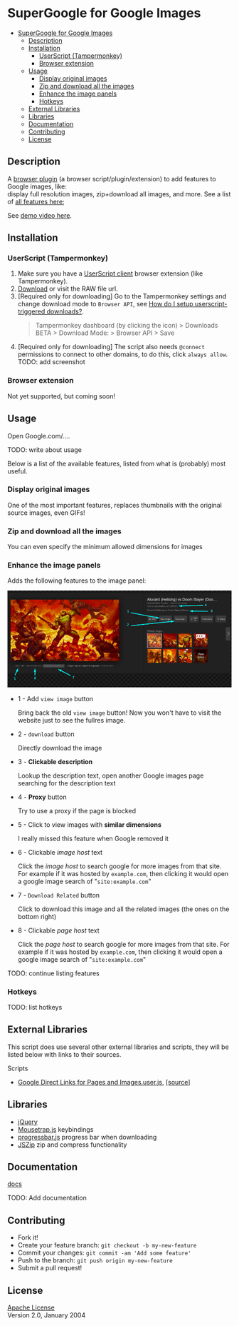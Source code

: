 # SuperGoogle for Google Images

- [SuperGoogle for Google Images](#supergoogle-for-google-images)
  - [Description](#description)
  - [Installation](#installation)
    - [UserScript (Tampermonkey)](#userscript-tampermonkey)
    - [Browser extension](#browser-extension)
  - [Usage](#usage)
    - [Display original images](#display-original-images)
    - [Zip and download all the images](#zip-and-download-all-the-images)
    - [Enhance the image panels](#enhance-the-image-panels)
    - [Hotkeys](#hotkeys)
  - [External Libraries](#external-libraries)
  - [Libraries](#libraries)
  - [Documentation](#documentation)
  - [Contributing](#contributing)
  - [License](#license)

## Description

A [browser plugin](https://openuserjs.org/about/Userscript-Beginners-HOWTO) (a browser script/plugin/extension) to add features to Google images, like:  
display full resolution images, zip+download all images, and more. See a list of [all features here](#Features);

See [demo video here](https://youtu.be/ceFuBh8r8GQ?t=24).

## Installation

### UserScript (Tampermonkey)

1. Make sure you have a [UserScript client][get-user-script] browser extension (like Tampermonkey).
2. [Download][download-link] or visit the RAW file url.
3. [Required only for downloading] Go to the Tampermonkey settings and change download mode to `Browser API`, see [How do I setup userscript-triggered downloads?][browser-API-beta].
    > Tampermonkey dashboard (by clicking the icon) > Downloads BETA > Download Mode: > Browser API > Save
4. [Required only for downloading] The script also needs `@connect` permissions to connect to other domains, to do this, click `always allow`. TODO: add screenshot

### Browser extension

Not yet supported, but coming soon!

## Usage

Open Google.com/....

TODO: write about usage

Below is a list of the available features, listed from what is (probably) most useful.

### Display original images

One of the most important features, replaces thumbnails with the original source images, even GIFs!

### Zip and download all the images

You can even specify the minimum allowed dimensions for images

### Enhance the image panels

Adds the following features to the image panel:

![image panel screenshot](Screenshots/Screenshot_1_ImagePanel_Details.png)

- 1 - Add `view image` button

    Bring back the old `view image` button! Now you won't have to visit the website just to see the fullres image.

- 2 - `download` button

    Directly download the image

- 3 - **Clickable description**

    Lookup the description text, open another Google images page searching for the description text

- 4 - **Proxy** button

    Try to use a proxy if the page is blocked

- 5 - Click to view images with **similar dimensions**

    I really missed this feature when Google removed it

- 6 - Clickable *image host* text

    Click the *image host* to search google for more images from that site. For example if it was hosted by `example.com`, then clicking it would open a google image search of "`site:example.com`"

- 7 - `Download Related` button

    Click to download this image and all the related images (the ones on the bottom right)

- 8 - Clickable *page host* text

    Click the *page host* to search google for more images from that site. For example if it was hosted by `example.com`, then clicking it would open a google image search of "`site:example.com`"

TODO: continue listing features

### Hotkeys

TODO: list hotkeys

## External Libraries

This script does use several other external libraries and scripts, they will be listed below with links to their sources.

Scripts

- [Google Direct Links for Pages and Images.user.js](lib/Google%20Direct%20Links%20for%20Pages%20and%20Images.user.js), [[source]](https://greasyfork.org/scripts/19210-google-direct-links-for-pages-and-images/code/Google:%20Direct%20Links%20for%20Pages%20and%20Images.user.js)

## Libraries

- [jQuery](https://jquery.com/)
- [Mousetrap.js](https://github.com/ccampbell/mousetrap) keybindings
- [progressbar.js](https://github.com/kimmobrunfeldt/progressbar.js/) progress bar when downloading
- [JSZip](https://github.com/Stuk/jszip) zip and compress functionality

## Documentation

[docs](docs/doc.md)

TODO: Add documentation

## Contributing

- Fork it!
- Create your feature branch: `git checkout -b my-new-feature`
- Commit your changes: `git commit -am 'Add some feature'`
- Push to the branch: `git push origin my-new-feature`
- Submit a pull request!

## License

[Apache License](LICENSE.md)  
Version 2.0, January 2004

[get-user-script]: https://openuserjs.org/about/Userscript-Beginners-HOWTO#how-do-i-get-going-
[browser-API-beta]: https://www.tampermonkey.net/faq.php#Q302
[download-link]: https://github.com/FarisHijazi/SuperGoogle/raw/master/SuperGoogle.user.js
